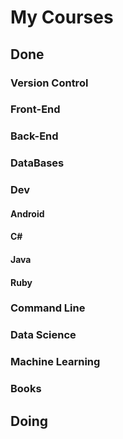 # My Courses

## Done

### Version Control


### Front-End


### Back-End


### DataBases


### Dev

#### Android


#### C#


#### Java


#### Ruby


### Command Line


### Data Science


### Machine Learning


### Books


## Doing


